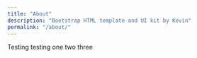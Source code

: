 ```yaml
---
title: "About"
description: "Bootstrap HTML template and UI kit by Kevin"
permalink: "/about/"
---
```



Testing testing one two three